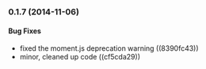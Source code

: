 <a name="0.1.7"></a>
### 0.1.7 (2014-11-06)


#### Bug Fixes

* fixed the moment.js deprecation warning ((8390fc43))
* minor, cleaned up code ((cf5cda29))


